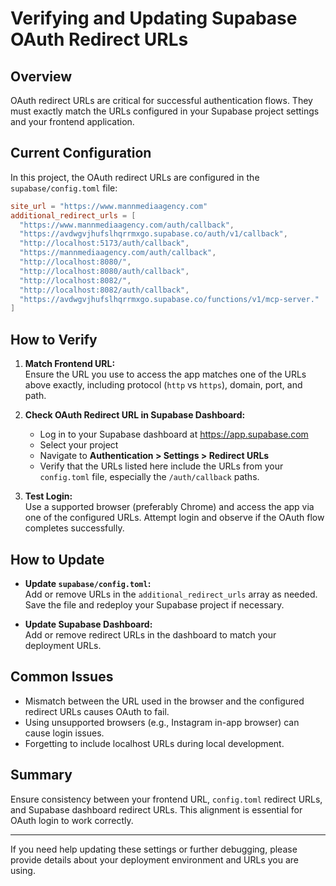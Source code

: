 # Verifying and Updating Supabase OAuth Redirect URLs

## Overview

OAuth redirect URLs are critical for successful authentication flows. They must exactly match the URLs configured in your Supabase project settings and your frontend application.

## Current Configuration

In this project, the OAuth redirect URLs are configured in the `supabase/config.toml` file:

```toml
site_url = "https://www.mannmediaagency.com"
additional_redirect_urls = [
  "https://www.mannmediaagency.com/auth/callback",
  "https://avdwgvjhufslhqrrmxgo.supabase.co/auth/v1/callback",
  "http://localhost:5173/auth/callback",
  "https://mannmediaagency.com/auth/callback",
  "http://localhost:8080/",
  "http://localhost:8080/auth/callback",
  "http://localhost:8082/",
  "http://localhost:8082/auth/callback",
  "https://avdwgvjhufslhqrrmxgo.supabase.co/functions/v1/mcp-server."
]
```

## How to Verify

1. **Match Frontend URL:**  
   Ensure the URL you use to access the app matches one of the URLs above exactly, including protocol (`http` vs `https`), domain, port, and path.

2. **Check OAuth Redirect URL in Supabase Dashboard:**  
   - Log in to your Supabase dashboard at https://app.supabase.com  
   - Select your project  
   - Navigate to **Authentication > Settings > Redirect URLs**  
   - Verify that the URLs listed here include the URLs from your `config.toml` file, especially the `/auth/callback` paths.

3. **Test Login:**  
   Use a supported browser (preferably Chrome) and access the app via one of the configured URLs. Attempt login and observe if the OAuth flow completes successfully.

## How to Update

- **Update `supabase/config.toml`:**  
  Add or remove URLs in the `additional_redirect_urls` array as needed. Save the file and redeploy your Supabase project if necessary.

- **Update Supabase Dashboard:**  
  Add or remove redirect URLs in the dashboard to match your deployment URLs.

## Common Issues

- Mismatch between the URL used in the browser and the configured redirect URLs causes OAuth to fail.
- Using unsupported browsers (e.g., Instagram in-app browser) can cause login issues.
- Forgetting to include localhost URLs during local development.

## Summary

Ensure consistency between your frontend URL, `config.toml` redirect URLs, and Supabase dashboard redirect URLs. This alignment is essential for OAuth login to work correctly.

---

If you need help updating these settings or further debugging, please provide details about your deployment environment and URLs you are using.